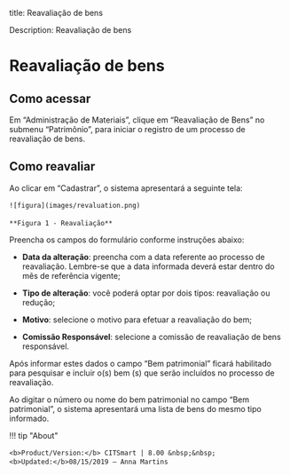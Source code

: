 title: Reavaliação de bens

Description: Reavaliação de bens

# Reavaliação de bens

Como acessar
------------

Em “Administração de Materiais”, clique em “Reavaliação de Bens” no submenu
“Patrimônio”, para iniciar o registro de um processo de reavaliação de bens.

Como reavaliar
--------------

Ao clicar em “Cadastrar”, o sistema apresentará a seguinte tela:
    
    ![figura](images/revaluation.png)
    
    **Figura 1 - Reavaliação**

Preencha os campos do formulário conforme instruções abaixo:

-   **Data da alteração**: preencha com a data referente ao processo de
    reavaliação. Lembre-se que a data informada deverá estar dentro do mês de
    referência vigente;

-   **Tipo de alteração**: você poderá optar por dois tipos: reavaliação ou
    redução;

-   **Motivo**: selecione o motivo para efetuar a reavaliação do bem;

-   **Comissão Responsável**: selecione a comissão de reavaliação de bens
    responsável.

Após informar estes dados o campo “Bem patrimonial” ficará habilitado para
pesquisar e incluir o(s) bem (s) que serão incluídos no processo de reavaliação.

Ao digitar o número ou nome do bem patrimonial no campo “Bem patrimonial”, o
sistema apresentará uma lista de bens do mesmo tipo informado.

!!! tip "About"

    <b>Product/Version:</b> CITSmart | 8.00 &nbsp;&nbsp;
    <b>Updated:</b>08/15/2019 – Anna Martins
